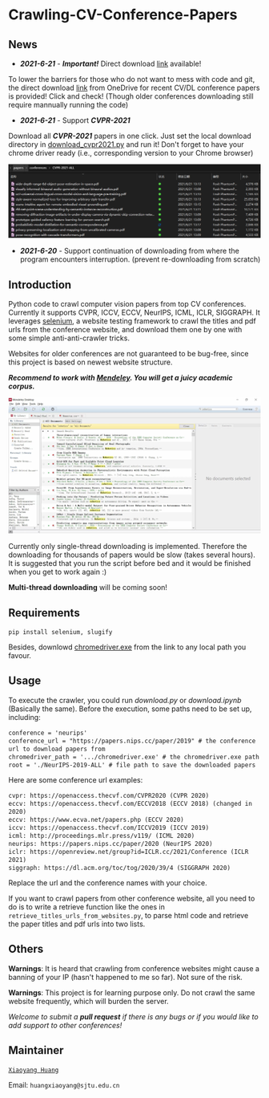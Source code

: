 # Crawling-CV-Conference-Papers

## News

- ***2021-6-21*** - ***Important!*** Direct download [link](https://1drv.ms/u/s!Ajsnj0gOimMfh4hoLbf317Dw_RrFTQ?e=TjKBhC) available!

To lower the barriers for those who do not want to mess with code and git, the direct download [link](https://1drv.ms/u/s!Ajsnj0gOimMfh4hoLbf317Dw_RrFTQ?e=TjKBhC) from OneDrive for recent CV/DL conference papers is provided! Click and check! (Though older conferences downloading still require mannually running the code)

- ***2021-6-21*** - Support ***CVPR-2021***

Download all ***CVPR-2021*** papers in one click. Just set the local download directory in [download_cvpr2021.py](./download_cvpr2021.py) and run it! Don't forget to have your chrome driver ready (i.e., corresponding version to your Chrome browser)

![](./figs/cvpr2021_examples.png)

- ***2021-6-20*** - Support continuation of downloading from where the program encounters interruption. (prevent re-downloading from scratch)

## Introduction

Python code to crawl computer vision papers from top CV conferences. Currently it supports CVPR, ICCV, ECCV, NeurIPS, ICML, ICLR, SIGGRAPH. It leverages [selenium](https://www.selenium.dev/), a website testing framework to crawl the titles and pdf urls from the conference website, and download them one by one with some simple anti-anti-crawler tricks.

Websites for older conferences are not guaranteed to be bug-free, since this project is based on newest website structure.

***Recommend to work with [Mendeley](https://www.mendeley.com/download-desktop-new/). You will get a juicy academic corpus.***

![](./figs/mendeley.jpg)

Currently only single-thread downloading is implemented. Therefore the downloading for thousands of papers would be slow (takes several hours). It is suggested that you run the script before bed and it would be finished when you get to work again :)

**Multi-thread downloading** will be coming soon!

## Requirements
```
pip install selenium, slugify
```
Besides, downlowd [chromedriver.exe](https://chromedriver.chromium.org/downloads) from the link to any local path you favour.

## Usage

To execute the crawler, you could run *download.py* or *download.ipynb* (Basically the same). Before the execution, some paths need to be set up, including:

```
conference = 'neurips'
conference_url = "https://papers.nips.cc/paper/2019" # the conference url to download papers from
chromedriver_path = '.../chromedriver.exe' # the chromedriver.exe path
root = './NeurIPS-2019-ALL' # file path to save the downloaded papers
```

Here are some conference url examples:

```
cvpr: https://openaccess.thecvf.com/CVPR2020 (CVPR 2020)
eccv: https://openaccess.thecvf.com/ECCV2018 (ECCV 2018) (changed in 2020)
eccv: https://www.ecva.net/papers.php (ECCV 2020) 
iccv: https://openaccess.thecvf.com/ICCV2019 (ICCV 2019)
icml: http://proceedings.mlr.press/v119/ (ICML 2020)
neurips: https://papers.nips.cc/paper/2020 (NeurIPS 2020)
iclr: https://openreview.net/group?id=ICLR.cc/2021/Conference (ICLR 2021)
siggraph: https://dl.acm.org/toc/tog/2020/39/4 (SIGGRAPH 2020)
```
Replace the url and the conference names with your choice.

If you want to crawl papers from other conference website, all you need to do is to write a retrieve function like the ones in `retrieve_titles_urls_from_websites.py`, to parse html code and retrieve the paper titles and pdf urls into two lists. 

## Others

**Warnings**: It is heard that crawling from conference websites might cause a banning of your IP (hasn't happened to me so far). Not sure of the risk. 

**Warnings**: This project is for learning purpose only. Do not crawl the same website frequently, which will burden the server.

*Welcome to submit a **pull request** if there is any bugs or if you would like to add support to other conferences!*

## Maintainer

[`Xiaoyang Huang`](https://github.com/seanywang0408) 

Email: `huangxiaoyang@sjtu.edu.cn`

